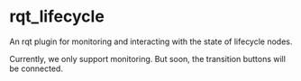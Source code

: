 # rqt_lifecycle
An rqt plugin for monitoring and interacting with the state of lifecycle nodes.

Currently, we only support monitoring. But soon, the transition buttons will be connected.
